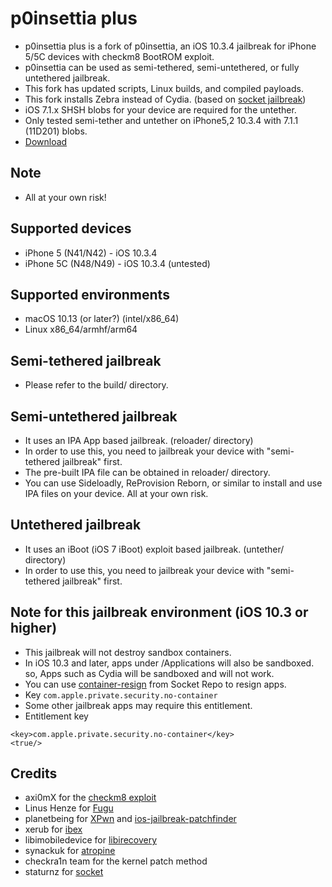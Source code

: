 # p0insettia plus
- p0insettia plus is a fork of p0insettia, an iOS 10.3.4 jailbreak for iPhone 5/5C devices with checkm8 BootROM exploit.
- p0insettia can be used as semi-tethered, semi-untethered, or fully untethered jailbreak.
- This fork has updated scripts, Linux builds, and compiled payloads.
- This fork installs Zebra instead of Cydia. (based on [socket jailbreak](https://github.com/staturnzz/socket))
- iOS 7.1.x SHSH blobs for your device are required for the untether.
- Only tested semi-tether and untether on iPhone5,2 10.3.4 with 7.1.1 (11D201) blobs.
- [Download](https://github.com/LukeZGD/p0insettia/archive/refs/heads/main.zip)

## Note
- All at your own risk!

## Supported devices
- iPhone 5 (N41/N42) - iOS 10.3.4
- iPhone 5C (N48/N49) - iOS 10.3.4 (untested)

## Supported environments
- macOS 10.13 (or later?) (intel/x86_64)
- Linux x86_64/armhf/arm64

## Semi-tethered jailbreak
- Please refer to the build/ directory.  

## Semi-untethered jailbreak
- It uses an IPA App based jailbreak. (reloader/ directory)   
- In order to use this, you need to jailbreak your device with "semi-tethered jailbreak" first.  
- The pre-built IPA file can be obtained in reloader/ directory.  
- You can use Sideloadly, ReProvision Reborn, or similar to install and use IPA files on your device. All at your own risk.   

## Untethered jailbreak
- It uses an iBoot (iOS 7 iBoot) exploit based jailbreak. (untether/ directory)   
- In order to use this, you need to jailbreak your device with "semi-tethered jailbreak" first.  

## Note for this jailbreak environment (iOS 10.3 or higher)  
- This jailbreak will not destroy sandbox containers.  
- In iOS 10.3 and later, apps under /Applications will also be sandboxed. so, Apps such as Cydia will be sandboxed and will not work.  
- You can use [container-resign](https://github.com/staturnzz/socket#information) from Socket Repo to resign apps.  
- Key `com.apple.private.security.no-container`  
- Some other jailbreak apps may require this entitlement.
- Entitlement key
```
<key>com.apple.private.security.no-container</key>
<true/>
```

## Credits
- axi0mX for the [checkm8 exploit](https://github.com/axi0mX/ipwndfu)  
- Linus Henze for [Fugu](https://github.com/LinusHenze/Fugu)  
- planetbeing for [XPwn](https://github.com/planetbeing/xpwn) and [ios-jailbreak-patchfinder](https://github.com/planetbeing/ios-jailbreak-patchfinder)  
- xerub for [ibex](https://github.com/xerub/ibex)  
- libimobiledevice for [libirecovery](https://github.com/libimobiledevice/libirecovery)  
- synackuk for [atropine](https://github.com/synackuk/atropine)  
- checkra1n team for the kernel patch method  
- staturnz for [socket](https://github.com/staturnzz/socket)
